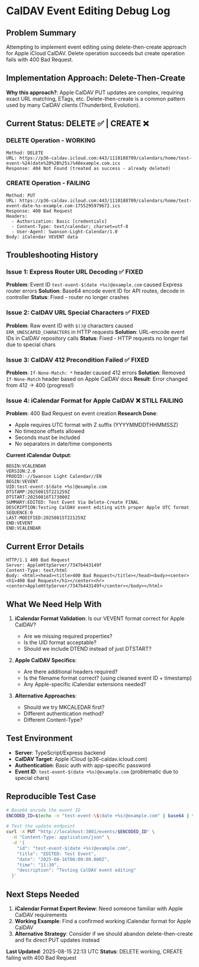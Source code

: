 # CalDAV Event Editing Debug Log

## Problem Summary
Attempting to implement event editing using delete-then-create approach for Apple iCloud CalDAV. Delete operation succeeds but create operation fails with 400 Bad Request.

## Implementation Approach: Delete-Then-Create
**Why this approach?**: Apple CalDAV PUT updates are complex, requiring exact URL matching, ETags, etc. Delete-then-create is a common pattern used by many CalDAV clients (Thunderbird, Evolution).

## Current Status: DELETE ✅ | CREATE ❌

### DELETE Operation - WORKING
```
Method: DELETE
URL: https://p36-caldav.icloud.com:443/1110188709/calendars/home/test-event-%24(date%20%2B%25s)%40example.com.ics
Response: 404 Not Found (treated as success - already deleted)
```

### CREATE Operation - FAILING  
```
Method: PUT
URL: https://p36-caldav.icloud.com:443/1110188709/calendars/home/test-event-date-%s-example.com-1755295979672.ics
Response: 400 Bad Request
Headers: 
  - Authorization: Basic [credentials]
  - Content-Type: text/calendar; charset=utf-8
  - User-Agent: Swanson-Light-Calendar/1.0
Body: iCalendar VEVENT data
```

## Troubleshooting History

### Issue 1: Express Router URL Decoding ✅ FIXED
**Problem**: Event ID `test-event-$(date +%s)@example.com` caused Express router errors
**Solution**: Base64 encode event ID for API routes, decode in controller
**Status**: Fixed - router no longer crashes

### Issue 2: CalDAV URL Special Characters ✅ FIXED  
**Problem**: Raw event ID with `$()@` characters caused `ERR_UNESCAPED_CHARACTERS` in HTTP requests
**Solution**: URL-encode event IDs in CalDAV repository calls
**Status**: Fixed - HTTP requests no longer fail due to special chars

### Issue 3: CalDAV 412 Precondition Failed ✅ FIXED
**Problem**: `If-None-Match: *` header caused 412 errors
**Solution**: Removed `If-None-Match` header based on Apple CalDAV docs
**Result**: Error changed from 412 → 400 (progress!)

### Issue 4: iCalendar Format for Apple CalDAV ❌ STILL FAILING
**Problem**: 400 Bad Request on event creation
**Research Done**: 
- Apple requires UTC format with Z suffix (YYYYMMDDTHHMMSSZ)
- No timezone offsets allowed  
- Seconds must be included
- No separators in date/time components

**Current iCalendar Output**:
```
BEGIN:VCALENDAR
VERSION:2.0
PRODID:-//Swanson Light Calendar//EN
BEGIN:VEVENT
UID:test-event-$(date +%s)@example.com
DTSTAMP:20250815T221259Z
DTSTART:20250816T173000Z
SUMMARY:EDITED: Test Event Via Delete-Create FINAL
DESCRIPTION:Testing CalDAV event editing with proper Apple UTC format
SEQUENCE:0
LAST-MODIFIED:20250815T221259Z
END:VEVENT
END:VCALENDAR
```

## Current Error Details
```
HTTP/1.1 400 Bad Request
Server: AppleHttpServer/7347b443149f
Content-Type: text/html
Body: <html><head><title>400 Bad Request</title></head><body><center><h1>400 Bad Request</h1></center><hr><center>AppleHttpServer/7347b443149f</center></body></html>
```

## What We Need Help With

1. **iCalendar Format Validation**: Is our VEVENT format correct for Apple CalDAV?
   - Are we missing required properties?
   - Is the UID format acceptable?
   - Should we include DTEND instead of just DTSTART?

2. **Apple CalDAV Specifics**: 
   - Are there additional headers required?
   - Is the filename format correct? (using cleaned event ID + timestamp)
   - Any Apple-specific iCalendar extensions needed?

3. **Alternative Approaches**: 
   - Should we try MKCALEDAR first?
   - Different authentication method?
   - Different Content-Type?

## Test Environment
- **Server**: TypeScript/Express backend
- **CalDAV Target**: Apple iCloud (p36-caldav.icloud.com)
- **Authentication**: Basic auth with app-specific password
- **Event ID**: `test-event-$(date +%s)@example.com` (problematic due to special chars)

## Reproducible Test Case
```bash
# Base64 encode the event ID
ENCODED_ID=$(echo -n "test-event-\$(date +%s)@example.com" | base64 | tr '+/' '-_' | tr -d '=')

# Test the update endpoint
curl -X PUT "http://localhost:3001/events/$ENCODED_ID" \
  -H "Content-Type: application/json" \
  -d '{
    "id": "test-event-$(date +%s)@example.com",
    "title": "EDITED: Test Event",
    "date": "2025-08-16T06:00:00.000Z",
    "time": "11:30",
    "description": "Testing CalDAV event editing"
  }'
```

## Next Steps Needed
1. **iCalendar Format Expert Review**: Need someone familiar with Apple CalDAV requirements
2. **Working Example**: Find a confirmed working iCalendar format for Apple CalDAV
3. **Alternative Strategy**: Consider if we should abandon delete-then-create and fix direct PUT updates instead

**Last Updated**: 2025-08-15 22:13 UTC
**Status**: DELETE working, CREATE failing with 400 Bad Request